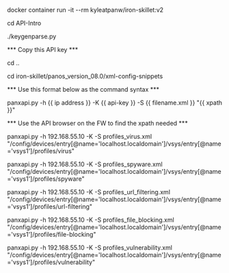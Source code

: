docker container run -it --rm kyleatpanw/iron-skillet:v2

cd API-Intro

./keygenparse.py 

*** Copy this API key ***

cd ..

cd iron-skillet/panos_version_08.0/xml-config-snippets

*** Use this format below as the command syntax ***

panxapi.py -h {{ ip address }} -K {{ api-key }} -S {{ filename.xml }} "{{ xpath }}"

*** Use the API browser on the FW to find the xpath needed ***

panxapi.py -h 192.168.55.10 -K <API-KEY> -S profiles_virus.xml "/config/devices/entry[@name='localhost.localdomain']/vsys/entry[@name='vsys1']/profiles/virus"

panxapi.py -h 192.168.55.10 -K <API-KEY> -S profiles_spyware.xml "/config/devices/entry[@name='localhost.localdomain']/vsys/entry[@name='vsys1']/profiles/spyware"

panxapi.py -h 192.168.55.10 -K <API-KEY> -S profiles_url_filtering.xml "/config/devices/entry[@name='localhost.localdomain']/vsys/entry[@name='vsys1']/profiles/url-filtering"

panxapi.py -h 192.168.55.10 -K <API-KEY> -S profiles_file_blocking.xml "/config/devices/entry[@name='localhost.localdomain']/vsys/entry[@name='vsys1']/profiles/file-blocking"

panxapi.py -h 192.168.55.10 -K <API-KEY> -S profiles_vulnerability.xml "/config/devices/entry[@name='localhost.localdomain']/vsys/entry[@name='vsys1']/profiles/vulnerability"